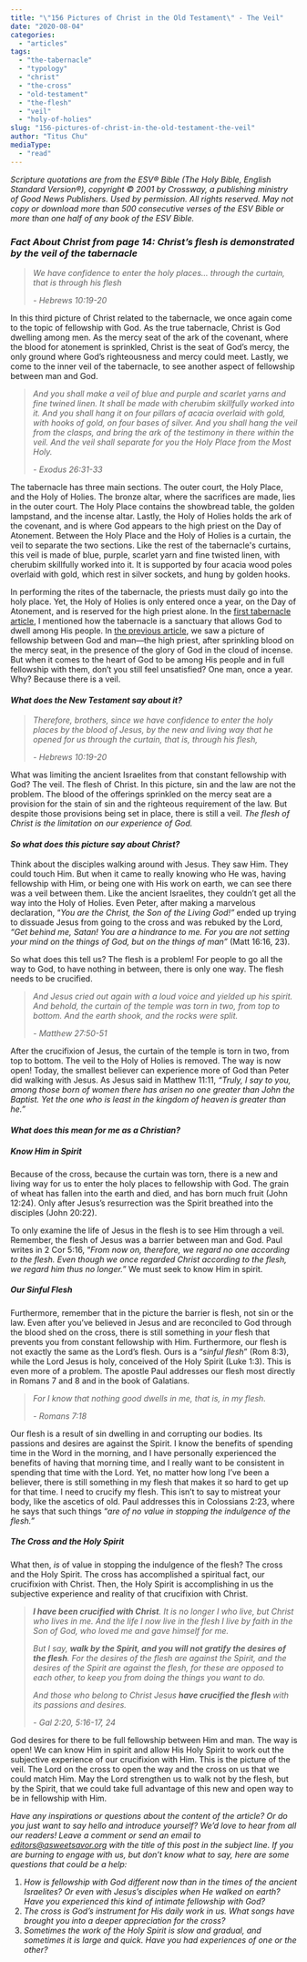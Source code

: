 ```yaml
---
title: "\"156 Pictures of Christ in the Old Testament\" - The Veil"
date: "2020-08-04"
categories: 
  - "articles"
tags: 
  - "the-tabernacle"
  - "typology"
  - "christ"
  - "the-cross"
  - "old-testament"
  - "the-flesh"
  - "veil"
  - "holy-of-holies"
slug: "156-pictures-of-christ-in-the-old-testament-the-veil"
author: "Titus Chu"
mediaType: 
  - "read"
---
```


_Scripture quotations are from the ESV® Bible (The Holy Bible, English Standard Version®), copyright © 2001 by Crossway, a publishing ministry of Good News Publishers. Used by permission. All rights reserved. May not copy or download more than 500 consecutive verses of the ESV Bible or more than one half of any book of the ESV Bible._

### **_Fact About Christ_** _from page 14: Christ’s_ **_flesh_** _is demonstrated by the veil of the tabernacle_

> _We have confidence to enter the holy places… through the curtain, that is through his flesh_
> 
> _\- Hebrews 10:19-20_

In this third picture of Christ related to the tabernacle, we once again come to the topic of fellowship with God. As the true tabernacle, Christ is God dwelling among men. As the mercy seat of the ark of the covenant, where the blood for atonement is sprinkled, Christ is the seat of God’s mercy, the only ground where God’s righteousness and mercy could meet. Lastly, we come to the inner veil of the tabernacle, to see another aspect of fellowship between man and God.

> _And you shall make a veil of blue and purple and scarlet yarns and fine twined linen. It shall be made with cherubim skillfully worked into it. And you shall hang it on four pillars of acacia overlaid with gold, with hooks of gold, on four bases of silver. And you shall hang the veil from the clasps, and bring the ark of the testimony in there within the veil. And the veil shall separate for you the Holy Place from the Most Holy._ 
> 
> _\- Exodus 26:31-33_

The tabernacle has three main sections. The outer court, the Holy Place, and the Holy of Holies. The bronze altar, where the sacrifices are made, lies in the outer court. The Holy Place contains the showbread table, the golden lampstand, and the incense altar. Lastly, the Holy of Holies holds the ark of the covenant, and is where God appears to the high priest on the Day of Atonement. Between the Holy Place and the Holy of Holies is a curtain, the veil to separate the two sections. Like the rest of the tabernacle's curtains, this veil is made of blue, purple, scarlet yarn and fine twisted linen, with cherubim skillfully worked into it. It is supported by four acacia wood poles overlaid with gold, which rest in silver sockets, and hung by golden hooks. 

In performing the rites of the tabernacle, the priests must daily go into the holy place. Yet, the Holy of Holies is only entered once a year, on the Day of Atonement, and is reserved for the high priest alone. In the [first tabernacle article](https://www.asweetsavor.org/156-pictures-of-christ-in-the-old-testament-the-tabernacle/), I mentioned how the tabernacle is a sanctuary that allows God to dwell among His people. In [the previous article](https://www.asweetsavor.org/156-pictures-of-christ-in-the-old-testament-the-mercy-seat/), we saw a picture of fellowship between God and man―the high priest, after sprinkling blood on the mercy seat, in the presence of the glory of God in the cloud of incense. But when it comes to the heart of God to be among His people and in full fellowship with them, don’t you still feel unsatisfied? One man, once a year. Why? Because there is a veil. 

#### **_What does the New Testament say about it?_**

> _Therefore, brothers, since we have confidence to enter the holy places by the blood of Jesus, by the new and living way that he opened for us through the curtain, that is, through his flesh,_
> 
> _\- Hebrews 10:19-20_

What was limiting the ancient Israelites from that constant fellowship with God? The veil. The flesh of Christ. In this picture, sin and the law are not the problem. The blood of the offerings sprinkled on the mercy seat are a provision for the stain of sin and the righteous requirement of the law. But despite those provisions being set in place, there is still a veil. _The flesh of Christ is the limitation on our experience of God._ 

#### **_So what does this picture say about Christ?_** 

Think about the disciples walking around with Jesus. They saw Him. They could touch Him. But when it came to really knowing who He was, having fellowship with Him, or being one with His work on earth, we can see there was a veil between them. Like the ancient Israelites, they couldn’t get all the way into the Holy of Holies. Even Peter, after making a marvelous declaration, “_You are the Christ, the Son of the Living God!”_ ended up trying to dissuade Jesus from going to the cross and was rebuked by the Lord, _“Get behind me, Satan! You are a hindrance to me. For you are not setting your mind on the things of God, but on the things of man”_ (Matt 16:16, 23). 

So what does this tell us? The flesh is a problem! For people to go all the way to God, to have nothing in between, there is only one way. The flesh needs to be crucified. 

> _And Jesus cried out again with a loud voice and yielded up his spirit. And behold, the curtain of the temple was torn in two, from top to bottom. And the earth shook, and the rocks were split._
> 
> _\- Matthew 27:50-51_

After the crucifixion of Jesus, the curtain of the temple is torn in two, from top to bottom. The veil to the Holy of Holies is removed. The way is now open! Today, the smallest believer can experience more of God than Peter did walking with Jesus. As Jesus said in Matthew 11:11, _“Truly, I say to you, among those born of women there has arisen no one greater than John the Baptist. Yet the one who is least in the kingdom of heaven is greater than he.”_

#### **_What does this mean for me as a Christian?_** 

##### **_Know Him in Spirit_**

Because of the cross, because the curtain was torn, there is a new and living way for us to enter the holy places to fellowship with God. The grain of wheat has fallen into the earth and died, and has born much fruit (John 12:24). Only after Jesus’s resurrection was the Spirit breathed into the disciples (John 20:22). 

To only examine the life of Jesus in the flesh is to see Him through a veil. Remember, the flesh of Jesus was a barrier between man and God. Paul writes in 2 Cor 5:16, “_From now on, therefore, we regard no one according to the flesh. Even though we once regarded Christ according to the flesh, we regard him thus no longer._” We must seek to know Him in spirit. 

##### **_Our Sinful Flesh_**

Furthermore, remember that in the picture the barrier is flesh, not sin or the law. Even after you’ve believed in Jesus and are reconciled to God through the blood shed on the cross, there is still something in _your_ flesh that prevents you from constant fellowship with Him. Furthermore, our flesh is not exactly the same as the Lord’s flesh. Ours is a “_sinful flesh_” (Rom 8:3), while the Lord Jesus is holy, conceived of the Holy Spirit (Luke 1:3). This is even more of a problem. The apostle Paul addresses our flesh most directly in Romans 7 and 8 and in the book of Galatians. 

> _For I know that nothing good dwells in me, that is, in my flesh._
> 
> _\- Romans 7:18_

Our flesh is a result of sin dwelling in and corrupting our bodies. Its passions and desires are against the Spirit. I know the benefits of spending time in the Word in the morning, and I have personally experienced the benefits of having that morning time, and I really want to be consistent in spending that time with the Lord. Yet, no matter how long I’ve been a believer, there is still something in my flesh that makes it so hard to get up for that time. I need to crucify my flesh. This isn’t to say to mistreat your body, like the ascetics of old. Paul addresses this in Colossians 2:23, where he says that such things “_are of no value in stopping the indulgence of the flesh.”_

##### **_The Cross and the Holy Spirit_**

What then, _is_ of value in stopping the indulgence of the flesh? The cross and the Holy Spirit. The cross has accomplished a spiritual fact, our crucifixion with Christ. Then, the Holy Spirit is accomplishing in us the subjective experience and reality of that crucifixion with Christ.

> **_I have been crucified with Christ_**_. It is no longer I who live, but Christ who lives in me. And the life I now live in the flesh I live by faith in the Son of God, who loved me and gave himself for me._
> 
> _But I say,_ **_walk by the Spirit, and you will not gratify the desires of the flesh_**_. For the desires of the flesh are against the Spirit, and the desires of the Spirit are against the flesh, for these are opposed to each other, to keep you from doing the things you want to do._
> 
> _And those who belong to Christ Jesus_ **_have crucified the flesh_** _with its passions and desires._
> 
> _\- Gal 2:20, 5:16-17, 24_

God desires for there to be full fellowship between Him and man. The way is open! We can know Him in spirit and allow His Holy Spirit to work out the subjective experience of our crucifixion with Him. This is the picture of the veil. The Lord on the cross to open the way and the cross on us that we could match Him. May the Lord strengthen us to walk not by the flesh, but by the Spirit, that we could take full advantage of this new and open way to be in fellowship with Him.

_Have any inspirations or questions about the content of the article? Or do you just want to say hello and introduce yourself? We’d love to hear from all our readers! Leave a comment or send an email to editors@asweetsavor.org with the title of this post in the subject line. If you are burning to engage with us, but don’t know what to say, here are some questions that could be a help:_ 

1. _How is fellowship with God different now than in the times of the ancient Israelites? Or even with Jesus’s disciples when He walked on earth? Have you experienced this kind of intimate fellowship with God?_
2. _The cross is God’s instrument for His daily work in us. What songs have brought you into a deeper appreciation for the cross?_
3. _Sometimes the work of the Holy Spirit is slow and gradual, and sometimes it is large and quick. Have you had experiences of one or the other?_
